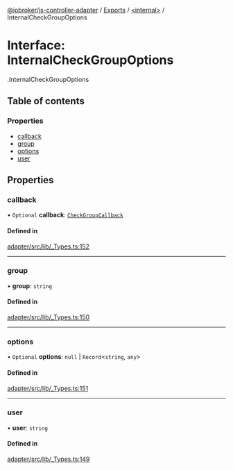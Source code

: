 [@iobroker/js-controller-adapter](../README.md) / [Exports](../modules.md) / [<internal\>](../modules/internal_.md) / InternalCheckGroupOptions

# Interface: InternalCheckGroupOptions

[<internal>](../modules/internal_.md).InternalCheckGroupOptions

## Table of contents

### Properties

- [callback](internal_.InternalCheckGroupOptions.md#callback)
- [group](internal_.InternalCheckGroupOptions.md#group)
- [options](internal_.InternalCheckGroupOptions.md#options)
- [user](internal_.InternalCheckGroupOptions.md#user)

## Properties

### callback

• `Optional` **callback**: [`CheckGroupCallback`](../modules/internal_.md#checkgroupcallback)

#### Defined in

[adapter/src/lib/_Types.ts:152](https://github.com/ioBroker/ioBroker.js-controller/blob/931c925a/packages/adapter/src/lib/_Types.ts#L152)

___

### group

• **group**: `string`

#### Defined in

[adapter/src/lib/_Types.ts:150](https://github.com/ioBroker/ioBroker.js-controller/blob/931c925a/packages/adapter/src/lib/_Types.ts#L150)

___

### options

• `Optional` **options**: ``null`` \| `Record`<`string`, `any`\>

#### Defined in

[adapter/src/lib/_Types.ts:151](https://github.com/ioBroker/ioBroker.js-controller/blob/931c925a/packages/adapter/src/lib/_Types.ts#L151)

___

### user

• **user**: `string`

#### Defined in

[adapter/src/lib/_Types.ts:149](https://github.com/ioBroker/ioBroker.js-controller/blob/931c925a/packages/adapter/src/lib/_Types.ts#L149)
